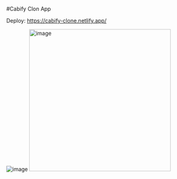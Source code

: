 #Cabify Clon App

Deploy: https://cabify-clone.netlify.app/

![image](https://user-images.githubusercontent.com/44885834/217426346-1b827ab9-aae8-4966-89f3-d97edcb95a41.png)
<img width="372" alt="image" src="https://user-images.githubusercontent.com/44885834/217566600-c693a3a3-d3f6-4b90-a142-12a384adb123.png">

